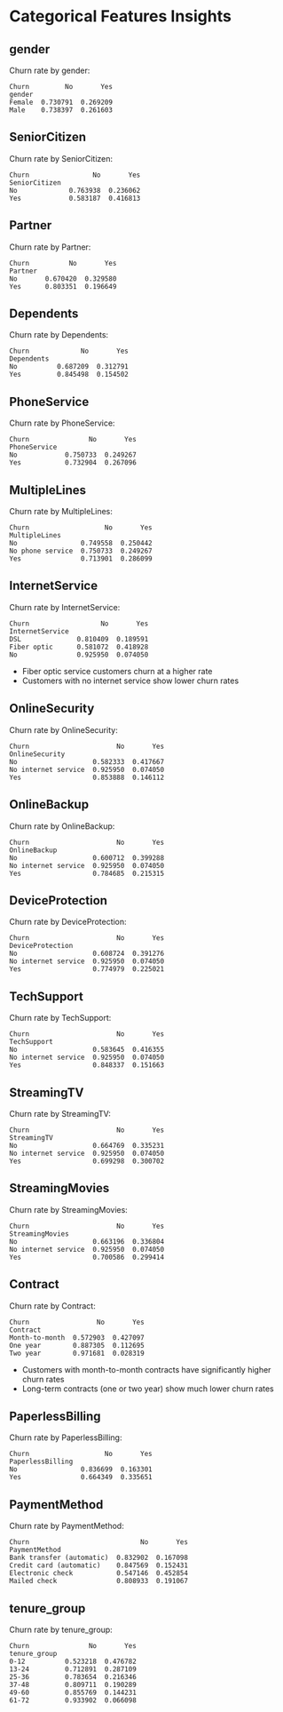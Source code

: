 # Categorical Features Insights

## gender

Churn rate by gender:

```
Churn         No       Yes
gender                    
Female  0.730791  0.269209
Male    0.738397  0.261603
```

## SeniorCitizen

Churn rate by SeniorCitizen:

```
Churn                No       Yes
SeniorCitizen                    
No             0.763938  0.236062
Yes            0.583187  0.416813
```

## Partner

Churn rate by Partner:

```
Churn          No       Yes
Partner                    
No       0.670420  0.329580
Yes      0.803351  0.196649
```

## Dependents

Churn rate by Dependents:

```
Churn             No       Yes
Dependents                    
No          0.687209  0.312791
Yes         0.845498  0.154502
```

## PhoneService

Churn rate by PhoneService:

```
Churn               No       Yes
PhoneService                    
No            0.750733  0.249267
Yes           0.732904  0.267096
```

## MultipleLines

Churn rate by MultipleLines:

```
Churn                   No       Yes
MultipleLines                       
No                0.749558  0.250442
No phone service  0.750733  0.249267
Yes               0.713901  0.286099
```

## InternetService

Churn rate by InternetService:

```
Churn                  No       Yes
InternetService                    
DSL              0.810409  0.189591
Fiber optic      0.581072  0.418928
No               0.925950  0.074050
```

- Fiber optic service customers churn at a higher rate
- Customers with no internet service show lower churn rates

## OnlineSecurity

Churn rate by OnlineSecurity:

```
Churn                      No       Yes
OnlineSecurity                         
No                   0.582333  0.417667
No internet service  0.925950  0.074050
Yes                  0.853888  0.146112
```

## OnlineBackup

Churn rate by OnlineBackup:

```
Churn                      No       Yes
OnlineBackup                           
No                   0.600712  0.399288
No internet service  0.925950  0.074050
Yes                  0.784685  0.215315
```

## DeviceProtection

Churn rate by DeviceProtection:

```
Churn                      No       Yes
DeviceProtection                       
No                   0.608724  0.391276
No internet service  0.925950  0.074050
Yes                  0.774979  0.225021
```

## TechSupport

Churn rate by TechSupport:

```
Churn                      No       Yes
TechSupport                            
No                   0.583645  0.416355
No internet service  0.925950  0.074050
Yes                  0.848337  0.151663
```

## StreamingTV

Churn rate by StreamingTV:

```
Churn                      No       Yes
StreamingTV                            
No                   0.664769  0.335231
No internet service  0.925950  0.074050
Yes                  0.699298  0.300702
```

## StreamingMovies

Churn rate by StreamingMovies:

```
Churn                      No       Yes
StreamingMovies                        
No                   0.663196  0.336804
No internet service  0.925950  0.074050
Yes                  0.700586  0.299414
```

## Contract

Churn rate by Contract:

```
Churn                 No       Yes
Contract                          
Month-to-month  0.572903  0.427097
One year        0.887305  0.112695
Two year        0.971681  0.028319
```

- Customers with month-to-month contracts have significantly higher churn rates
- Long-term contracts (one or two year) show much lower churn rates

## PaperlessBilling

Churn rate by PaperlessBilling:

```
Churn                   No       Yes
PaperlessBilling                    
No                0.836699  0.163301
Yes               0.664349  0.335651
```

## PaymentMethod

Churn rate by PaymentMethod:

```
Churn                            No       Yes
PaymentMethod                                
Bank transfer (automatic)  0.832902  0.167098
Credit card (automatic)    0.847569  0.152431
Electronic check           0.547146  0.452854
Mailed check               0.808933  0.191067
```

## tenure_group

Churn rate by tenure_group:

```
Churn               No       Yes
tenure_group                    
0-12          0.523218  0.476782
13-24         0.712891  0.287109
25-36         0.783654  0.216346
37-48         0.809711  0.190289
49-60         0.855769  0.144231
61-72         0.933902  0.066098
```


